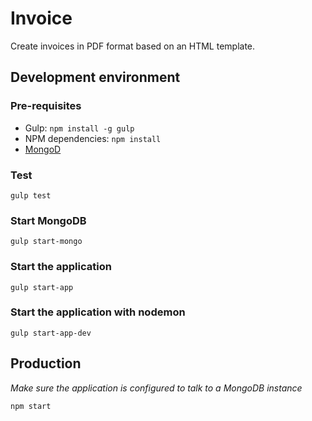 # Invoice

Create invoices in PDF format based on an HTML template.

## Development environment

### Pre-requisites

* Gulp: `npm install -g gulp`
* NPM dependencies: `npm install`
* [MongoD](https://docs.mongodb.org/manual/reference/program/mongod/)

### Test

`gulp test`

### Start MongoDB

`gulp start-mongo`

### Start the application

`gulp start-app`

### Start the application with nodemon

`gulp start-app-dev`

## Production

_Make sure the application is configured to talk to a MongoDB instance_

`npm start`
